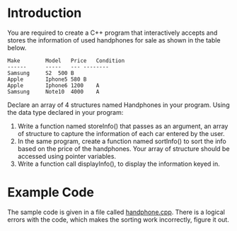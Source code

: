 # Introduction

You are required to create a C++ program that interactively accepts and stores the information of used handphones for sale as shown in the table below. 

```
Make		Model	Price	Condition
------		-----	---	--------
Samsung		S2	500	B
Apple		Iphone5	580	B
Apple		Iphone6	1200	A
Samsung		Note10	4000	A
```

Declare an array of 4 structures named Handphones in your program. 
Using the data type declared in your program:

1. Write a function named storeInfo() that passes as an argument, an array of structure to capture the information of each car entered by the user. 
2. In the same program, create a function named sortInfo() to sort the info based on the price of the handphones. Your array of structure should be accessed using pointer variables. 
3. Write a function call displayInfo(), to display the information keyed in.

# Example Code
The sample code is given in a file called [handphone.cpp](handphone.cpp).
There is a logical errors with the code, which makes the sorting work incorrectly, figure it out. 

